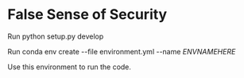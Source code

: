 # False Sense of Security

Run python setup.py develop

Run conda env create --file environment.yml --name $ENV NAME HERE$

Use this environment to run the code.
